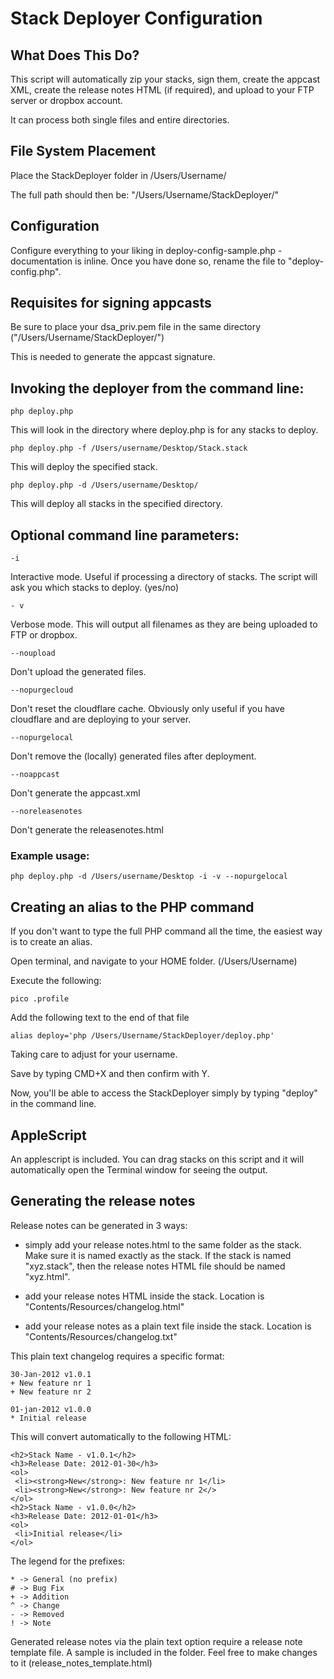 # Stack Deployer Configuration

## What Does This Do?

This script will automatically zip your stacks, sign them, create the appcast XML, create the release notes HTML (if required), and upload to your FTP server or dropbox account. 

It can process both single files and entire directories. 

## File System Placement

Place the StackDeployer folder in /Users/Username/

The full path should then be: "/Users/Username/StackDeployer/"

## Configuration

Configure everything to your liking in deploy-config-sample.php - documentation is inline. Once you have done so, rename the file to "deploy-config.php".

## Requisites for signing appcasts

Be sure to place your dsa_priv.pem file in the same directory ("/Users/Username/StackDeployer/")
  
This is needed to generate the appcast signature.

## Invoking the deployer from the command line:

	php deploy.php

This will look in the directory where deploy.php is for any stacks to deploy.

	php deploy.php -f /Users/username/Desktop/Stack.stack
  
This will deploy the specified stack.

	php deploy.php -d /Users/username/Desktop/

This will deploy all stacks in the specified directory.

## Optional command line parameters:

	-i

Interactive mode. Useful if processing a directory of stacks. The script will ask you which stacks to deploy. (yes/no)

	- v
  
Verbose mode. This will output all filenames as they are being uploaded to FTP or dropbox.

	--noupload

Don't upload the generated files. 

	--nopurgecloud

Don't reset the cloudflare cache. Obviously only useful if you have cloudflare and are deploying to your server.

	--nopurgelocal

Don't remove the (locally) generated files after deployment.

	--noappcast

Don't generate the appcast.xml

	--noreleasenotes

Don't generate the releasenotes.html

### Example usage:

	php deploy.php -d /Users/username/Desktop -i -v --nopurgelocal
  
## Creating an alias to the PHP command

If you don't want to type the full PHP command all the time, the easiest way is to create an alias.

Open terminal, and navigate to your HOME folder. (/Users/Username)

Execute the following:

	pico .profile

Add the following text to the end of that file

	alias deploy='php /Users/Username/StackDeployer/deploy.php'

Taking care to adjust for your username.

Save by typing CMD+X and then confirm with Y.

Now, you'll be able to access the StackDeployer simply by typing "deploy" in the command line.

## AppleScript

An applescript is included. You can drag stacks on this script and it will automatically open the Terminal window for seeing the output.
	
## Generating the release notes

Release notes can be generated in 3 ways:

- simply add your release notes.html to the same folder as the stack. Make sure it is named exactly as the stack.
  If the stack is named "xyz.stack", then the release notes HTML file should be named "xyz.html".

- add your release notes HTML inside the stack. 
  Location is "Contents/Resources/changelog.html"

- add your release notes as a plain text file inside the stack.
  Location is "Contents/Resources/changelog.txt"

This plain text changelog requires a specific format:

	30-Jan-2012 v1.0.1
 	+ New feature nr 1
 	+ New feature nr 2
	
	01-jan-2012 v1.0.0
 	* Initial release
	
This will convert automatically to the following HTML:
	
	<h2>Stack Name - v1.0.1</h2>
	<h3>Release Date: 2012-01-30</h3>
	<ol>
  	 <li><strong>New</strong>: New feature nr 1</li>
  	 <li><strong>New</strong>: New feature nr 2</>
	</ol>
	<h2>Stack Name - v1.0.0</h2>
	<h3>Release Date: 2012-01-01</h3>
	<ol>
  	 <li>Initial release</li>
	</ol>
	
The legend for the prefixes:
	
	* -> General (no prefix)
	# -> Bug Fix
	+ -> Addition
	^ -> Change
	- -> Removed
	! -> Note		
	
Generated release notes via the plain text option require a release note template file. A sample is included in the folder.
Feel free to make changes to it (release_notes_template.html)